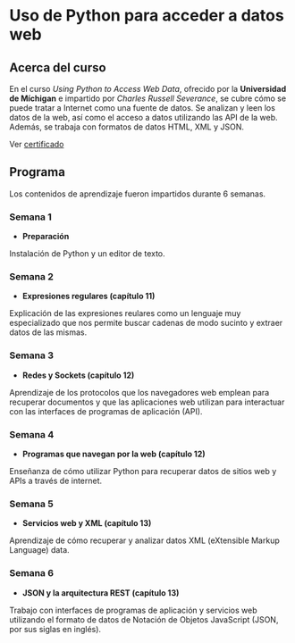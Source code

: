 # Uso de Python para acceder a datos web

<!--more-->

## Acerca del curso

En el curso *Using Python to Access Web Data*, ofrecido por la **Universidad de Míchigan** 
e impartido por *Charles Russell Severance*, se cubre cómo se puede 
tratar a Internet como una fuente de datos. Se analizan y leen los datos de la web, así
como el acceso a datos utilizando las API de la web. Además, se trabaja con formatos
de datos HTML, XML y JSON. 

Ver [certificado](https://www.coursera.org/account/accomplishments/verify/DNNELYYC74T7?utm_source=link&utm_medium=certificate&utm_content=cert_image&utm_campaign=sharing_cta&utm_product=course)

## Programa

Los contenidos de aprendizaje fueron impartidos durante 6 semanas.

### Semana 1
* **Preparación**

Instalación de Python y un editor de texto.

### Semana 2
* **Expresiones regulares (capítulo 11)**

Explicación de las expresiones reulares como un lenguaje muy especializado que nos
permite buscar cadenas de modo sucinto y extraer datos de las mismas.

### Semana 3
* **Redes y Sockets (capítulo 12)**

Aprendizaje de los protocolos que los navegadores web emplean para recuperar
documentos y que las aplicaciones web utilizan para interactuar con las interfaces
de programas de aplicación (API).

### Semana 4
* **Programas que navegan por la web (capítulo 12)**

Enseñanza de cómo utilizar Python para recuperar datos de sitios web y APIs
a través de internet.

### Semana 5
* **Servicios web y XML (capítulo 13)**

Aprendizaje de cómo recuperar y analizar datos XML (eXtensible Markup Language) data.

### Semana 6
* **JSON y la arquitectura REST (capítulo 13)**

Trabajo con interfaces de programas de aplicación y servicios web utilizando
el formato de datos de Notación de Objetos JavaScript (JSON, por sus siglas en inglés).


